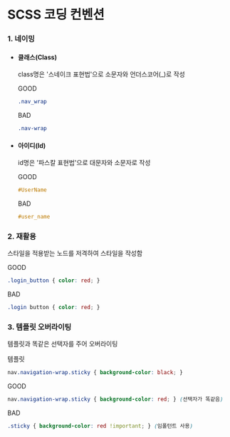 ﻿# SCSS 코딩 컨벤션

### 1. 네이밍

+ #### 클래스(Class)

    class명은 '스네이크 표현법'으로 소문자와 언더스코어(_)로 작성

    GOOD
    ```scss
    .nav_wrap
    ```
    BAD
    ```scss
    .nav-wrap
    ```

+ #### 아이디(Id)

    id명은 '파스칼 표현법'으로 대문자와 소문자로 작성

    GOOD
    ```scss
    #UserName
    ```
    BAD
    ```scss
    #user_name
    ```

### 2. 재활용

스타일을 적용받는 노드를 저격하여 스타일을 작성함

GOOD
```scss
.login_button { color: red; }
```
BAD
```scss
.login button { color: red; }
```
     
### 3. 템플릿 오버라이팅

템플릿과 똑같은 선택자를 주어 오버라이팅

템플릿
```scss
nav.navigation-wrap.sticky { background-color: black; }
```

GOOD
```scss
nav.navigation-wrap.sticky { background-color: red; } (선택자가 똑같음)
```
BAD
```scss
.sticky { background-color: red !important; } (임폴턴트 사용)
```
